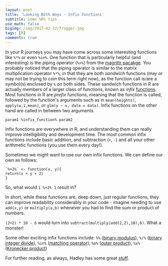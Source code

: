 ```yaml
---
layout: post
title: 'Looking Both Ways - Infix Functions'
subtitle: Some %R% tips
use_math: false
bigimg: /img/2017-02-22/frogger.jpg
tags: [R]
comments: true
---
```



In your R journeys you may have come across some interesting functions
like `%*%`  or even `%in%`. One function that is particularly
helpful (and interesting) is the piping operator (`%>%`) from the
[magrittr
pacakge](https://cran.r-project.org/web/packages/magrittr/vignettes/magrittr.html).
You probably noticed that the piping operator is similar to the matrix
multiplication operator `%*%`, in that they are both *sandwich*
functions (may or may not be trying to coin this term right now), as the
function call is/are a symbol(s) enclosed by `%` on both sides. These
sandwich functions in R are actually members of a larger class of
functions, known as *infix*
[functions](https://en.wikipedia.org/wiki/Infix_notation). Most functions in R are *prefix* functions, meaning that the function is called, followed by the function's arguments such as in `mean(heights)`, `apply(w,1,mean)`, or `glm(y ~ x, data = data)`. Infix functions on the other hand are called in between two arguments.

```
param1 %infix_function% param2
```

Infix functions are everywhere in R, and understanding them can really improve intelligibility and development time. The most common infix functions include basic
addition, and subtraction (`+`, `-`) and all your other
arithmetic functions (you use them every day!).

Sometimes we might want to use our own infix functions.
We can define our own as follows:

    `%+2%` <- function(x, y){
    return(x + y + 2)
    }

So, what would `1 %+2% 1` result in?

In short, while these functions are, deep down, just regular functions, they can improve readability considerably in your code - imagine needing
to use `add(x,y)` or `multiply(a,b)` whenever you had to find the sum or product of numbers.

`(2+2) * 10 - 6` would turn into `subtract(multiply(add(2,2),10),6)`.
What a monster!

Some other exciting infix functions include:
`%%` ([binary modulus](https://cran.r-project.org/doc/manuals/r-release/R-lang.pdf)), `%/%` ([binary integer divide](https://cran.r-project.org/doc/manuals/r-release/R-lang.pdf)), `%in%` ([matching operator](https://cran.r-project.org/doc/manuals/r-release/R-lang.pdf)), `%o%` ([outer product](https://cran.r-project.org/doc/manuals/r-release/R-lang.pdf)), `%x%` ([Kronecker product](https://en.wikipedia.org/wiki/Kronecker_product))


For further reading, as always, Hadley has some great [stuff](http://adv-r.had.co.nz/Functions.html).
